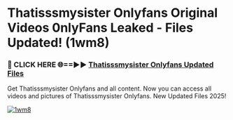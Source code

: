 # Thatisssmysister Onlyfans Original Videos 0nlyFans Leaked - Files Updated! (1wm8)

<h3>🔴 CLICK HERE 🌐==►► <a href="https://tinyurl.com/ehrbuxhb" rel="nofollow">Thatisssmysister Onlyfans Updated Files</a></h3>

Get Thatisssmysister Onlyfans and all content. Now you can access all videos and pictures of Thatisssmysister Onlyfans. New Updated Files 2025!

[![1wm8](https://i.imgur.com/lVYEuWS.gif)](https://tinyurl.com/ehrbuxhb)
